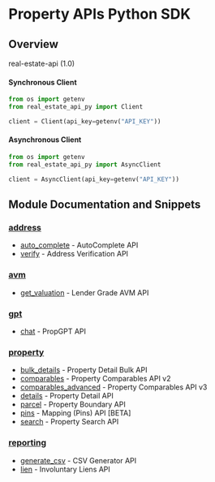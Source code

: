 
# Property APIs Python SDK

## Overview
real-estate-api (1.0)

#### Synchronous Client

```python
from os import getenv
from real_estate_api_py import Client

client = Client(api_key=getenv("API_KEY"))
```

#### Asynchronous Client

```python
from os import getenv
from real_estate_api_py import AsyncClient

client = AsyncClient(api_key=getenv("API_KEY"))
```

## Module Documentation and Snippets

### [address](real_estate_api_py/resources/address/README.md)

* [auto_complete](real_estate_api_py/resources/address/README.md#auto_complete) - AutoComplete API
* [verify](real_estate_api_py/resources/address/README.md#verify) - Address Verification API

### [avm](real_estate_api_py/resources/avm/README.md)

* [get_valuation](real_estate_api_py/resources/avm/README.md#get_valuation) - Lender Grade AVM API

### [gpt](real_estate_api_py/resources/gpt/README.md)

* [chat](real_estate_api_py/resources/gpt/README.md#chat) - PropGPT API

### [property](real_estate_api_py/resources/property/README.md)

* [bulk_details](real_estate_api_py/resources/property/README.md#bulk_details) - Property Detail Bulk API
* [comparables](real_estate_api_py/resources/property/README.md#comparables) - Property Comparables API v2
* [comparables_advanced](real_estate_api_py/resources/property/README.md#comparables_advanced) - Property Comparables API v3
* [details](real_estate_api_py/resources/property/README.md#details) - Property Detail API
* [parcel](real_estate_api_py/resources/property/README.md#parcel) - Property Boundary API
* [pins](real_estate_api_py/resources/property/README.md#pins) - Mapping (Pins) API [BETA]
* [search](real_estate_api_py/resources/property/README.md#search) - Property Search API

### [reporting](real_estate_api_py/resources/reporting/README.md)

* [generate_csv](real_estate_api_py/resources/reporting/README.md#generate_csv) - CSV Generator API
* [lien](real_estate_api_py/resources/reporting/README.md#lien) - Involuntary Liens API

<!-- MODULE DOCS END -->
